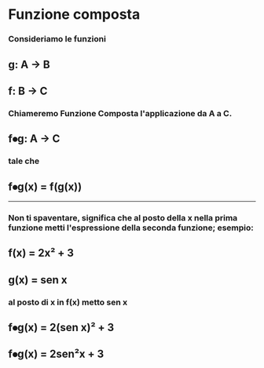# Funzione composta

### Consideriamo le funzioni
## g: A → B
## f: B → C
### Chiameremo **Funzione Composta** l'applicazione da A a C.

## f⦁g: A → C
### tale che
## f⦁g(x) = f(g(x))
---
### Non ti spaventare, significa che al posto della x nella prima funzione metti l'espressione della seconda funzione; esempio:
## f(x) = 2x² + 3
## g(x) = sen x
### al posto di **x** in f(x) metto **sen x**
## f⦁g(x) = 2(sen x)² + 3
## f⦁g(x) = 2sen²x + 3
